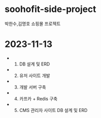 # soohofit-side-project
박한수,김명호 쇼핑몰 프로젝트

# 2023-11-13
- 1. DB 설계 및 ERD
- 2. 유저 사이트 개발
- 3. 개발 서버 구축
- 4. 카프카 + Redis 구축
- 5. CMS 관리자 사이트 DB 설계 및 ERD
